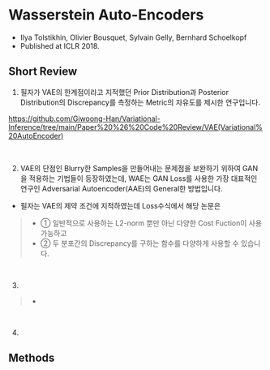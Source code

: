 # Wasserstein Auto-Encoders

- Ilya Tolstikhin, Olivier Bousquet, Sylvain Gelly, Bernhard Schoelkopf
- Published at ICLR 2018.

## Short Review

1. 필자가 VAE의 한계점이라고 지적했던 Prior Distribution과 Posterior Distribution의 Discrepancy를 측정하는 Metric의 자유도를 제시한 연구입니다.

https://github.com/Giwoong-Han/Variational-Inference/tree/main/Paper%20%26%20Code%20Review/VAE(Variational%20AutoEncoder)

<br>

2. VAE의 단점인 Blurry한 Samples을 만들어내는 문제점을 보완하기 위하여 GAN을 적용하는 기법들이 등장하였는데, WAE는 GAN Loss를 사용한 가장 대표적인 연구인 Adversarial Autoencoder(AAE)의 General한 방법입니다.

* 필자는 VAE의 제약 조건에 지적하였는데 Loss수식에서 해당 논문은
> * ① 일반적으로 사용하는 L2-norm 뿐만 아닌 다양한 Cost Fuction이 사용가능하고
> * ② 두 분포간의 Discrepancy를 구하는 함수를 다양하게 사용할 수 있습니다.

<br>

3.

> *

<br>

4. 

## Methods

